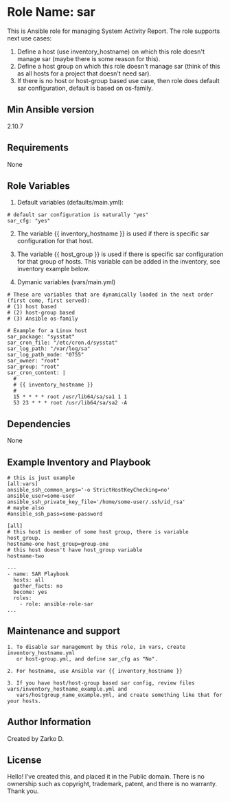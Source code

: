 Role Name: sar
==============
This is Ansible role for managing System Activity Report. 
The role supports next use cases:

1. Define a host (use inventory_hostname) on which this role doesn't manage sar (maybe there is some reason for this).   
2. Define a host group on which this role doesn't manage sar (think of this as all hosts for a project that doesn't need sar).  
3. If there is no host or host-group based use case, then role does default sar configuration, default is based on os-family.  

Min Ansible version
-------------------
2.10.7

Requirements
------------
None

Role Variables
--------------

1. Default variables (defaults/main.yml):

```
# default sar configuration is naturally "yes"
sar_cfg: "yes"
```

2. The variable {{ inventory_hostname }} is used if there is specific sar configuration for that host. 

3. The variable {{ host_group }} is used if there is specific sar configuration for that group of hosts. 
   This variable can be added in the inventory, see inventory example below.  

4. Dymanic variables (vars/main.yml)

```
# These are variables that are dynamically loaded in the next order (first come, first served): 
# (1) host based
# (2) host-group based
# (3) Ansible os-family

# Example for a Linux host
sar_package: "sysstat"
sar_cron_file: "/etc/cron.d/sysstat"
sar_log_path: "/var/log/sa"
sar_log_path_mode: "0755"
sar_owner: "root"
sar_group: "root"
sar_cron_content: |
  #
  # {{ inventory_hostname }}
  #
  15 * * * * root /usr/lib64/sa/sa1 1 1
  53 23 * * * root /usr/lib64/sa/sa2 -A
```

Dependencies
------------
None

Example Inventory and Playbook
-----------------------------

```
# this is just example
[all:vars]
ansible_ssh_common_args='-o StrictHostKeyChecking=no'
ansible_user=some-user
ansible_ssh_private_key_file='/home/some-user/.ssh/id_rsa'
# maybe also
#ansible_ssh_pass=some-password

[all]
# this host is member of some host group, there is variable host_group. 
hostname-one host_group=group-one
# this host doesn't have host_group variable
hostname-two
```

```
---
- name: SAR Playbook 
  hosts: all  
  gather_facts: no
  become: yes
  roles:
    - role: ansible-role-sar
...
```

Maintenance and support
-----------------------

```
1. To disable sar management by this role, in vars, create inventory_hostname.yml 
   or host-group.yml, and define sar_cfg as "No". 

2. For hostname, use Ansible var {{ inventory_hostname }}

3. If you have host/host-group based sar config, review files vars/inventory_hostname_example.yml and 
   vars/hostgroup_name_example.yml, and create something like that for your hosts. 
```

Author Information
------------------
Created by Zarko D.

License
---------
Hello! I’ve created this, and placed it in the Public domain. 
There is no ownership such as copyright, trademark, patent, and there is no warranty. 
Thank you.
